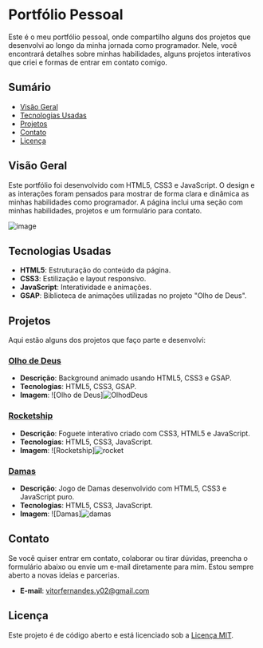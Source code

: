 # Portfólio Pessoal

Este é o meu portfólio pessoal, onde compartilho alguns dos projetos que desenvolvi ao longo da minha jornada como programador. Nele, você encontrará detalhes sobre minhas habilidades, alguns projetos interativos que criei e formas de entrar em contato comigo.

## Sumário

- [Visão Geral](#visão-geral)
- [Tecnologias Usadas](#tecnologias-usadas)
- [Projetos](#projetos)
- [Contato](#contato)
- [Licença](#licença)

## Visão Geral

Este portfólio foi desenvolvido com HTML5, CSS3 e JavaScript. O design e as interações foram pensados para mostrar de forma clara e dinâmica as minhas habilidades como programador. A página inclui uma seção com minhas habilidades, projetos e um formulário para contato.

![image](https://github.com/user-attachments/assets/b4893071-55a4-4ba4-9e88-e7651a4065ee)


## Tecnologias Usadas

- **HTML5**: Estruturação do conteúdo da página.
- **CSS3**: Estilização e layout responsivo.
- **JavaScript**: Interatividade e animações.
- **GSAP**: Biblioteca de animações utilizadas no projeto "Olho de Deus".

## Projetos

Aqui estão alguns dos projetos que faço parte e desenvolvi:

### [Olho de Deus](../view/project1.html)
- **Descrição**: Background animado usando HTML5, CSS3 e GSAP.
- **Tecnologias**: HTML5, CSS3, GSAP.
- **Imagem**: ![Olho de Deus]![OlhodDeus](https://github.com/user-attachments/assets/9b28483a-1f1b-4754-a3f1-77efda175f90
)

### [Rocketship](../view/project2.html)
- **Descrição**: Foguete interativo criado com CSS3, HTML5 e JavaScript.
- **Tecnologias**: HTML5, CSS3, JavaScript.
- **Imagem**: ![Rocketship]![rocket](https://github.com/user-attachments/assets/02075e4c-25f1-4cc0-8600-36aeba6777c5
)

### [Damas](../view/project3.html)
- **Descrição**: Jogo de Damas desenvolvido com HTML5, CSS3 e JavaScript puro.
- **Tecnologias**: HTML5, CSS3, JavaScript.
- **Imagem**: ![Damas]![damas](https://github.com/user-attachments/assets/609cae89-6359-461d-894f-a4c6b73e70d2
)

## Contato

Se você quiser entrar em contato, colaborar ou tirar dúvidas, preencha o formulário abaixo ou envie um e-mail diretamente para mim. Estou sempre aberto a novas ideias e parcerias.

- **E-mail**: [vitorfernandes.y02@gmail.com](mailto:seu@email.com)

## Licença

Este projeto é de código aberto e está licenciado sob a [Licença MIT](LICENSE).

